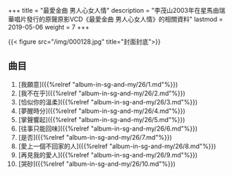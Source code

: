 +++
title = "最愛金曲 男人心女人情"
description = "李茂山2003年在星馬由瑞華唱片發行的原聲原影VCD《最愛金曲 男人心女人情》的相關資料"
lastmod = 2019-05-06
weight = 7
+++

{{< figure src="/img/000128.jpg" title="封面封底">}}


## 曲目

1. [我願意]({{%relref "album-in-sg-and-my/26/1.md"%}}) 
2. [我不在乎]({{%relref "album-in-sg-and-my/26/2.md"%}}) 
3. [恰似你的溫柔]({{%relref "album-in-sg-and-my/26/3.md"%}}) 
4. [夢醒時分]({{%relref "album-in-sg-and-my/26/4.md"%}}) 
5. [掌聲響起]({{%relref "album-in-sg-and-my/26/5.md"%}}) 
6. [往事只能回味]({{%relref "album-in-sg-and-my/26/6.md"%}}) 
7. [是否]({{%relref "album-in-sg-and-my/26/7.md"%}}) 
8. [愛上一個不回家的人]({{%relref "album-in-sg-and-my/26/8.md"%}}) 
9. [再見我的愛人]({{%relref "album-in-sg-and-my/26/9.md"%}}) 
10. [哭砂]({{%relref "album-in-sg-and-my/26/10.md"%}}) 